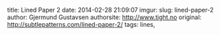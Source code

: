 title: Lined Paper 2
date: 2014-02-28 21:09:07
imgur: 
slug: lined-paper-2
author: Gjermund Gustavsen
authorsite: http://www.tight.no
original: http://subtlepatterns.com/lined-paper-2/
tags: lines,
